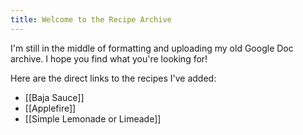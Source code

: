 ```yaml
---
title: Welcome to the Recipe Archive
---
```

I'm still in the middle of formatting and uploading my old Google Doc archive. I hope you find what you're looking for!

Here are the direct links to the recipes I've added:
- [[Baja Sauce]]
- [[Applefire]]
- [[Simple Lemonade or Limeade]]